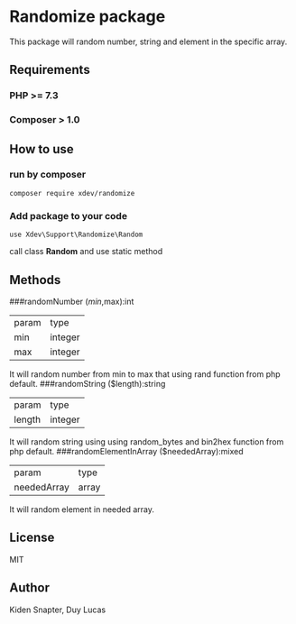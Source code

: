 # Randomize package
This package will random number, string and element in the specific array.

## Requirements
### PHP >= 7.3
### Composer > 1.0

## How to use

### run by composer
    composer require xdev/randomize
### Add package to your code
    use Xdev\Support\Randomize\Random

call class **Random** and use static method

## Methods

###randomNumber ($min,$max):int
<table>
    <tr>
        <td>
            param
        </td>
        <td>
            type
        </td>
    </tr>
    <tr>
        <td>
            min
        </td>
        <td>
            integer
        </td>
    </tr>
    <tr>
        <td>
            max
        </td>
        <td>
            integer
        </td>
    </tr>
</table>
It will random number from min to max that using rand function from php default.
###randomString ($length):string
<table>
    <tr>
        <td>
            param
        </td>
        <td>
            type
        </td>
    </tr>
    <tr>
        <td>
            length
        </td>
        <td>
            integer
        </td>
    </tr>
</table>
It will random string using using random_bytes and bin2hex function from php default.
###randomElementInArray ($neededArray):mixed
<table>
    <tr>
        <td>
            param
        </td>
        <td>
            type
        </td>
    </tr>
    <tr>
        <td>
            neededArray
        </td>
        <td>
            array
        </td>
    </tr>
</table>
It will random element in needed array.

## License

MIT

## Author
Kiden Snapter, Duy Lucas






